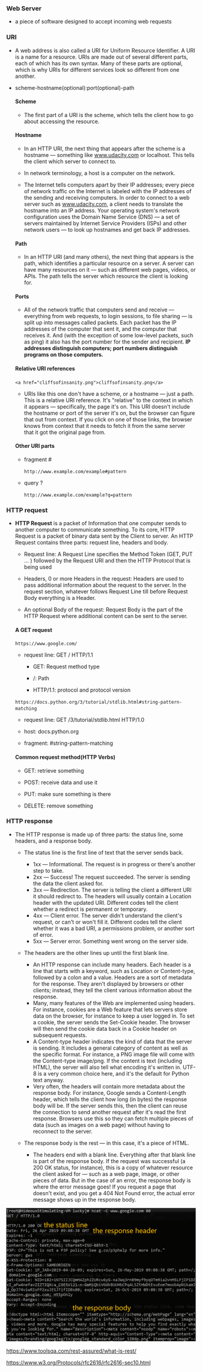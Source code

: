 ### Web Server

- a piece of software designed to accept incoming web requests

### URI

- A web address is also called a URI for Uniform Resource Identifier. A URI is a name for a resource. URIs are made out of several different parts, each of which has its own syntax. Many of these parts are optional, which is why URIs for different services look so different from one another.

- scheme-hostname(optional):port(optional)-path

  #### Scheme

  - The first part of a URI is the scheme, which tells the client how to go about accessing the resource.

  #### Hostname

  - In an HTTP URI, the next thing that appears after the scheme is a hostname — something like www.udacity.com or localhost. This tells the client which server to connect to.

  - In network terminology, a host is a computer on the network.

  - The Internet tells computers apart by their IP addresses; every piece of network traffic on the Internet is labeled with the IP addresses of the sending and receiving computers. In order to connect to a web server such as www.udacity.com, a client needs to translate the hostname into an IP address. Your operating system's network configuration uses the Domain Name Service (DNS) — a set of servers maintained by Internet Service Providers (ISPs) and other network users — to look up hostnames and get back IP addresses.

  #### Path

  - In an HTTP URI (and many others), the next thing that appears is the path, which identifies a particular resource on a server. A server can have many resources on it — such as different web pages, videos, or APIs. The path tells the server which resource the client is looking for.

  #### Ports

  - All of the network traffic that computers send and receive — everything from web requests, to login sessions, to file sharing — is split up into messages called packets. Each packet has the IP addresses of the computer that sent it, and the computer that receives it. And (with the exception of some low-level packets, such as ping) it also has the port number for the sender and recipient. **IP addresses distinguish computers; port numbers distinguish programs on those computers.**

  #### Relative URI references

    `<a href="cliffsofinsanity.png">cliffsofinsanity.png</a>`

    - URIs like this one don't have a scheme, or a hostname — just a path. This is a relative URI reference. It's "relative" to the context in which it appears — specifically, the page it's on. This URI doesn't include the hostname or port of the server it's on, but the browser can figure that out from context. If you click on one of those links, the browser knows from context that it needs to fetch it from the same server that it got the original page from.

  #### Other URI parts

    - fragment #

      `http://www.example.com/example#pattern`

    - query ?

      `http://www.example.com/example?q=pattern`

### HTTP request

- **HTTP Request** is a packet of Information that one computer sends to another computer to communicate something. To its core, HTTP Request is a packet of binary data sent by the Client to server. An HTTP Request contains three parts: request line, headers and body.

  - Request line: A Request Line specifies the Method Token (GET, PUT … ) followed by the Request URI and then the HTTP Protocol that is being used

  - Headers, 0 or more Headers in the request: Headers are used to pass additional information about the request to the server. In the request section, whatever follows Request Line till before Request Body everything is a Header.

  - An optional Body of the request: Request Body is the part of the HTTP Request where additional content can be sent to the server.

  #### A GET request

    `https://www.google.com/`

    - request line: GET / HTTP/1.1

      - GET: Request method type

      - /: Path

      - HTTP/1.1: protocol and protocol version

    `https://docs.python.org/3/tutorial/stdlib.html#string-pattern-matching`

    - request line: GET /3/tutorial/stdlib.html HTTP/1.0

    - host: docs.python.org

    - fragment: #string-pattern-matching

  #### Common request method(HTTP Verbs)

    - GET: retrieve something

    - POST: receive data and use it

    - PUT: make sure something is there

    - DELETE: remove something

### HTTP response

- The HTTP response is made up of three parts: the status line, some headers, and a response body.

  - The status line is the first line of text that the server sends back.

    - 1xx — Informational. The request is in progress or there's another step to take.
    - 2xx — Success! The request succeeded. The server is sending the data the client asked for.
    - 3xx — Redirection. The server is telling the client a different URI it should redirect to. The headers will usually contain a Location header with the updated URI. Different codes tell the client whether a redirect is permanent or temporary.
    - 4xx — Client error. The server didn't understand the client's request, or can't or won't fill it. Different codes tell the client whether it was a bad URI, a permissions problem, or another sort of error.
    - 5xx — Server error. Something went wrong on the server side.

  - The headers are the other lines up until the first blank line.

    - An HTTP response can include many headers. Each header is a line that starts with a keyword, such as Location or Content-type, followed by a colon and a value. Headers are a sort of metadata for the response. They aren't displayed by browsers or other clients; instead, they tell the client various information about the response.
    - Many, many features of the Web are implemented using headers. For instance, cookies are a Web feature that lets servers store data on the browser, for instance to keep a user logged in. To set a cookie, the server sends the Set-Cookie header. The browser will then send the cookie data back in a Cookie header on subsequent requests.
    - A Content-type header indicates the kind of data that the server is sending. It includes a general category of content as well as the specific format. For instance, a PNG image file will come with the Content-type image/png. If the content is text (including HTML), the server will also tell what encoding it's written in. UTF-8 is a very common choice here, and it's the default for Python text anyway.
    - Very often, the headers will contain more metadata about the response body. For instance, Google sends a Content-Length header, which tells the client how long (in bytes) the response body will be. If the server sends this, then the client can reuse the connection to send another request after it's read the first response. Browsers use this so they can fetch multiple pieces of data (such as images on a web page) without having to reconnect to the server.

  - The response body is the rest — in this case, it's a piece of HTML.

    - The headers end with a blank line. Everything after that blank line is part of the response body. If the request was successful (a 200 OK status, for instance), this is a copy of whatever resource the client asked for — such as a web page, image, or other pieces of data. But in the case of an error, the response body is where the error message goes! If you request a page that doesn't exist, and you get a 404 Not Found error, the actual error message shows up in the response body.

![HTTP response](imgs/response.png)


https://www.toolsqa.com/rest-assured/what-is-rest/

https://www.w3.org/Protocols/rfc2616/rfc2616-sec10.html
